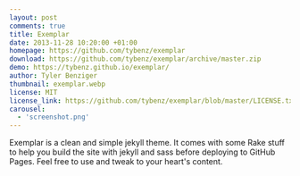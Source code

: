```yaml
---
layout: post
comments: true
title: Exemplar
date: 2013-11-28 10:20:00 +01:00
homepage: https://github.com/tybenz/exemplar
download: https://github.com/tybenz/exemplar/archive/master.zip
demo: https://tybenz.github.io/exemplar/
author: Tyler Benziger
thumbnail: exemplar.webp
license: MIT
license_link: https://github.com/tybenz/exemplar/blob/master/LICENSE.txt
carousel:
  - 'screenshot.png'
---
```


Exemplar is a clean and simple jekyll theme. It comes with some Rake stuff to help you build the site with jekyll and sass before deploying to GitHub Pages. Feel free to use and tweak to your heart's content.
